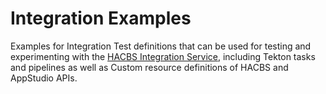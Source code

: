 # Integration Examples
Examples for Integration Test definitions that can be used for testing and experimenting with the 
[HACBS Integration Service](https://github.com/redhat-appstudio/integration-service), including Tekton tasks and pipelines as well as 
Custom resource definitions of HACBS and AppStudio APIs.
